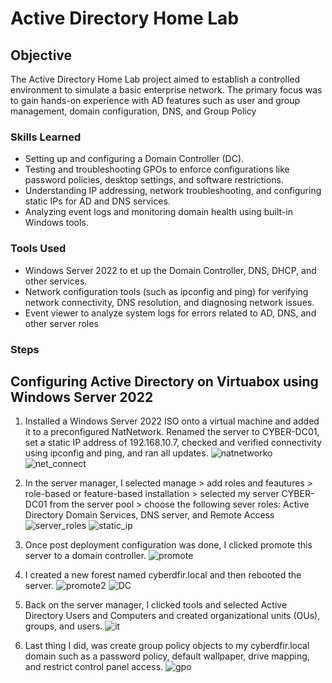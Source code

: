 # Active Directory Home Lab 

## Objective

The Active Directory Home Lab project aimed to establish a controlled environment to simulate a basic enterprise network. The primary focus was to gain hands-on experience with AD features such as user and group management, domain configuration, DNS, and Group Policy

### Skills Learned

- Setting up and configuring a Domain Controller (DC). 
- Testing and troubleshooting GPOs to enforce configurations like password policies, desktop settings, and software restrictions.
- Understanding IP addressing, network troubleshooting, and configuring static IPs for AD and DNS services.
- Analyzing event logs and monitoring domain health using built-in Windows tools.


### Tools Used

- Windows Server 2022 to et up the Domain Controller, DNS, DHCP, and other services.
- Network configuration tools (such as ipconfig and ping) for verifying network connectivity, DNS resolution, and diagnosing network issues.
- Event viewer to analyze system logs for errors related to AD, DNS, and other server roles

  
### Steps

## Configuring Active Directory on Virtuabox using Windows Server 2022

1. Installed a Windows Server 2022 ISO onto a virtual machine and added it to a preconfigured NatNetwork. Renamed the server to CYBER-DC01, set a static IP address of 192.168.10.7, checked and verified connectivity using ipconfig and ping, and ran all updates. 
![natnetworko](https://github.com/user-attachments/assets/d0c6eedb-9f35-4bb5-a794-06157c6ef1e1)
![net_connect](https://github.com/user-attachments/assets/1fa1588f-1b9c-42d2-a64b-8997b4d27307)


2. In the server manager, I selected manage > add roles and feautures > role-based or feature-based installation > selected my server CYBER-DC01 from the server pool > choose the following sever roles: Active Directory Domain Services, DNS server, and Remote Access
![server_roles](https://github.com/user-attachments/assets/0e175e6b-c5b0-4122-9850-a1a36c7a0745)
![static_ip](https://github.com/user-attachments/assets/f667bc74-a40a-452a-b527-52d9562c9d63)

3. Once post deployment configuration was done, I clicked promote this server to a domain controller.
![promote](https://github.com/user-attachments/assets/1794a00d-159e-4115-b488-f6b4351587a3)

4. I created a new forest named cyberdfir.local and then rebooted the server. 
![promote2](https://github.com/user-attachments/assets/058de596-a823-4405-9abc-3f34fea6e645)
![DC](https://github.com/user-attachments/assets/a272bc08-c5f0-48d1-821c-ec6b9305e762)


6. Back on the server manager, I clicked tools and selected Active Directory Users and Computers and created organizational units (OUs), groups, and users.
![it](https://github.com/user-attachments/assets/5106d649-a911-4384-94c0-e97f9588e52d)


7. Last thing I did, was create group policy objects to my cyberdfir.local domain such as a password policy, default wallpaper, drive mapping, and restrict control panel access.
![gpo](https://github.com/user-attachments/assets/a55599e5-7b50-446b-bed4-e89d154376fb)


